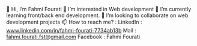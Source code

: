👋 Hi, I’m Fahmi Fourati
👀 I’m interested in Web development
🌱 I’m currently learning front/back end development.
💞️ I’m looking to collaborate on web development projects
📫 How to reach me? : LinkedIn : www.linkedin.com/in/fahmi-fourati-7734ab13b Mail : fahmi.fourati.fst@gmail.com Facebook : Fahmi Fourati
